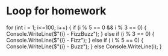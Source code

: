 # Loop for homework

for (int i = 1; i<=100; i++)
{
    if (i % 5 == 0 && i % 3 == 0)
        {
            Console.WriteLine($"{i} - FizzBuzz");
        }
    else if (i % 3 == 0)
        {
            Console.WriteLine($"{i} - Fizz");
        }
    else if ( i % 5 == 0)
        {
            Console.WriteLine($"{i} - Buzz");
        }
    else
            Console.WriteLine(i);
}
